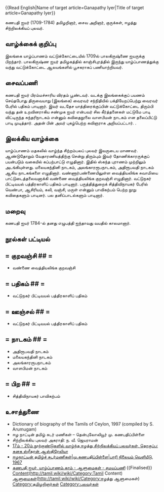 {{Read English|Name of target article=Ganapathy Iyer|Title of target article=Ganapathy Iyer}}

கணபதி ஐயர் (1709-1784) தமிழறிஞர், சைவ அறிஞர், குருக்கள், ஈழத்து சிற்றிலக்கியப் புலவர். 
## வாழ்க்கைக் குறிப்பு
இலங்கை யாழ்ப்பாணம் வட்டுக்கோட்டையில் 1709ல் பாலகிருஷ்ணை ஐயருக்கு பிறந்தார். பாலகிருஷ்ண ஐயர் தமிழகத்தில் காஞ்சிபுரத்தில் இருந்து யாழ்ப்பாணத்துக்கு வந்து வட்டுக்கோட்டை ஆலயங்களில் பூசகராகப் பணியாற்றியவர். 
## சைவப்பணி
கணபதி ஐயர் பிரம்மச்சாரிய விரதம் பூண்டவர். வடக்கு இலங்கைக்குப் பயணம் செய்தபோது திருவையாறு (இலங்கை) வைரவர் சந்நிதியில் பக்தியேறப்பெற்று வைரவர் பேரில் பதிகம் பாடினார். இவர் வடதேச யாத்திரைக்குப்பின் வட்டுக்கோட்டை திரும்பி வந்து தன் உறவினராகிய சண்முக ஐயர் என்பவர் சில கீர்த்தனைகள் மட்டுமே பாடி விட்டிருந்த சுந்தரிநாடகம் என்னும் கவிதைநூலை வாளபிமன் நாடகம் என தலைப்பிட்டு பாடி முடித்தார். அதன் பின் அவர் புகழ்பெற்ற கவிஞராக அறியப்பட்டார்.   . 
## இலக்கிய வாழ்க்கை
யாழ்ப்பாணம் மதகலில் வாழ்ந்த சிற்றம்பலப் புலவர் இவருடைய மாணவர். ஆண்டுதோறும் வேதாரணியத்திற்கு சென்று திரும்பும் இவர் தோணிக்காரருக்குப் பயன்படும் வகையில் கப்பற்பாட்டு எழுதினார். இதில் ஸ்கந்த புராணம் முற்றிலும் அடங்கியுள்ளது.  மலையகந்தினி நாடகம், அலங்காரரூபநாடகம், அதிரூபவதி நாடகம் ஆகிய நாடகங்களை எழுதினார். வண்ணார்பண்ணையிலுள்ள வைத்தியலிங்க சுவாமியை பாட்டுடைத்தலைவனாக்கி வண்ணை வைத்தியலிங்க குறவஞ்சி எழுதினார். வட்டுநகர் பிட்டிவயல் பத்திரகாளிப் பதிகம் பாடினார். பருத்தித்துறைக் சித்திவிநாயகர் பேரில் வெண்பா, ஆசிரியம், கலி, வஞ்சி, மருள் என்னும் பாவிகற்பம் பெற்ற நூறு கவிதைகளும் பாடினர். பல தனிப்பாடல்களும் பாடினார்.
## மறைவு
கணபதி ஐயர் 1784-ல் தனது எழுபத்தி ஐந்தாவது வயதில் காலமானார்.
## நூல்கள் பட்டியல்
## = குறவஞ்சி ## =
* வண்ணை வைத்தியலிங்க குறவஞ்சி
## = பதிகம் ## =
* வட்டுநகர் பிட்டிவயல் பத்திரகாளிப் பதிகம்
## = ஊஞ்சல் ## =
* வட்டுநகர் பிட்டிவயல் பத்திரகாளிப் பதிகம்
## = நாடகம் ## =
* அதிரூபவதி நாடகம் 
* மலையகந்தினி நாடகம்
* அலங்காரரூபநாடகம்
* வாளபிமன் நாடகம் 
## = பிற ## =
* சித்திவிநாயகர் பாவிகற்பம்
## உசாத்துணை
* Dictionary of biography of the Tamils of Ceylon, 1997 (compiled by S. Arumugam)
* ஈழ நாட்டின் தமிழ் சுடர் மணிகள் – தென்புலோலியூர் மு. கணபதிப்பிள்ளை
* சிற்றிலக்கிய புலவர் அகராதி: ந. வீ. ஜெயராமன்
* [17ம் - 20ம் நூற்றாண்டுகளில் வாழ்ந்த ஈழத்து சிற்றிலக்கியப் புலவர்கள், தொகுப்பு: கனக ஸ்ரீதரன் ஆஸ்திரேலியா](http://kanaga_sritharan.tripod.com/sittilakkiyam.htm#2)
* [ஈழநாட்டின் தமிழ்ச் சுடர்மணிகள்|மு.கணபதிப்பிள்ளை|பாரி நிலையம் வெளியீடு, 1967](https://noolaham.org/wiki/index.php/%E0%AE%88%E0%AE%B4%E0%AE%A8%E0%AE%BE%E0%AE%9F%E0%AF%8D%E0%AE%9F%E0%AE%BF%E0%AE%A9%E0%AF%8D_%E0%AE%A4%E0%AE%AE%E0%AE%BF%E0%AE%B4%E0%AF%8D%E0%AE%9A%E0%AF%8D_%E0%AE%9A%E0%AF%81%E0%AE%9F%E0%AE%B0%E0%AF%8D%E0%AE%AE%E0%AE%A3%E0%AE%BF%E0%AE%95%E0%AE%B3%E0%AF%8D)
* [கணபதி ஐயர், யாழ்ப்பாணம்.காம் - ஆளுமைகள் - சமயப்பணி](https://www.thejaffna.com/eminence/%E0%AE%95%E0%AE%A3%E0%AE%AA%E0%AE%A4%E0%AE%BF-%E0%AE%90%E0%AE%AF%E0%AE%B0%E0%AF%8D)
{{Finalised}}
[Content](Category:Tamil)(http://tamil.wiki/wiki/Category:Tamil Content)
[ஆளுமைகள்](Category:ஈழத்து)(http://tamil.wiki/wiki/Category:ஈழத்து ஆளுமைகள்)
[Category:தமிழறிஞர்கள்](http://tamil.wiki/wiki/Category:தமிழறிஞர்கள்)
[Category:புலவர்கள்](http://tamil.wiki/wiki/Category:புலவர்கள்)